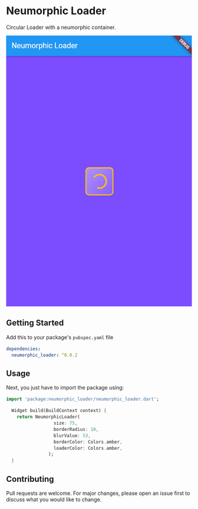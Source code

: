 # Neumorphic Loader

Circular Loader with a neumorphic container.

![Image](https://github.com/sivaprasadnk/neumorphic_loader/blob/main/screenshots/screenshot1.png)
## Getting Started

Add this to your package's `pubspec.yaml` file

```yaml
dependencies:
  neumorphic_loader: ^0.0.2
```

## Usage

Next, you just have to import the package using:

```dart
import 'package:neumorphic_loader/neumorphic_loader.dart';
```


```dart
  Widget build(BuildContext context) {
    return NeumorphicLoader(
                  size: 75,
                  borderRadius: 10,
                  blurValue: 53,
                  borderColor: Colors.amber,
                  loaderColor: Colors.amber,
                );
  }
```
## Contributing
Pull requests are welcome. For major changes, please open an issue first to discuss what you would like to change.